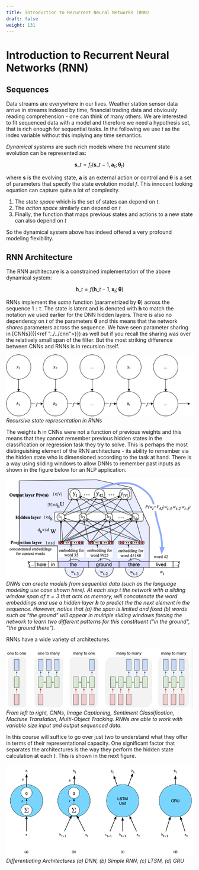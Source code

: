 ```yaml
---
title: Introduction to Recurrent Neural Networks (RNN)
draft: false
weight: 131
---
```


# Introduction to Recurrent Neural Networks (RNN)

## Sequences

Data streams are everywhere in our lives. Weather station sensor data arrive in streams indexed by time,  financial trading data and obviously reading comprehension - one can think of many others. We are interested to fit sequenced data with a model and therefore we need a hypothesis set, that is rich enough for sequential tasks. In the following we use $t$ as the index variable without this implying any time semantics.

_Dynamical systems_ are such rich models where the _recurrent_ state evolution can be represented as:

$$\mathbf{s}\_t = f_t(\mathbf{s}\_{t-1}, \mathbf{a}_t ; \bm \theta_t)$$

where $\bm s$ is the evolving state,  $\bm a$ is an external action or control and $\bm \theta$ is a set of parameters that specify the state evolution model $f$. This innocent looking equation can capture quite a lot of complexity. 

1.  The _state space_ which is the set of states can depend on $t$. 
2.  The _action space_ similarly can depend on $t$
3.  Finally, the function that maps previous states and actions to a new state can also depend on $t$

So the dynamical system above has indeed offered a very profound modeling flexibility. 

## RNN Architecture

The RNN architecture is a constrained implementation of the above dynamical system:

$$\mathbf{h}\_t = f(\mathbf{h}\_{t-1}, \mathbf{x}_t ; \bm \theta)$$

RNNs implement the _same_ function (parametrized by $\bm \theta$) across the sequence $1:\tau$. The state is latent and is denoted with $\bm h$ to match the notation we used earlier for the DNN hidden layers.  There is also no dependency on $t$ of the parameters $\bm \theta$ and this means that the network _shares_ parameters across the sequence. We have seen parameter sharing in [CNNs]({{<ref "../../cnn">}}) as well but if you recall the sharing was over the relatively small span of the filter. But the most striking difference between CNNs and RNNs is in recursion itself. 

![rnn-recurrence](images/rnn-recurrence.png#center)
*Recursive state representation in RNNs*

The weights $\bm h$ in CNNs were not a function of previous weights and this means that they cannot remember previous hidden states in the classification or regression task they try to solve. This is perhaps the most distinguishing element of the RNN architecture - its ability to remember via the hidden state who is dimensioned according to the task at hand. There is a way using sliding windows to allow DNNs to remember past inputs as shown in the figure below for an NLP application. 

![dnn-sequential-processing](images/dnn-sequential-processing.png#center)
*DNNs can create models from sequential data (such as the language modeling use case shown here). At each step $t$ the network with a sliding window span of $\tau=3$ that acts as memory, will concatenate the word embeddings and use a hidden layer $\bm h$ to predict the the next element in the sequence.  However, notice that (a) the span is limited and fixed (b) words such as "the ground" will appear in multiple sliding windows forcing the network to learn two different patterns for this constituent ("in the ground", "the ground there").*

RNNs have a wide variety of architectures. 

![rnn-use-cases](images/rnn-use-cases.png#center)
*From left to right, CNNs, Image Captioning, Sentiment Classification, Machine Translation, Multi-Object Tracking. RNNs are able to work with variable size input and output sequenced data.*

In this course will suffice to go over just two to understand what they offer in terms of their representational capacity. One significant factor that separates the architectures is the way they perform the hidden state calculation at each $t$. This is shown in the next figure.

![hidden-state-types](images/hidden-state-types.png#center)
*Differentiating Architectures (a) DNN, (b) Simple RNN, (c) LTSM, (d) GRU*




